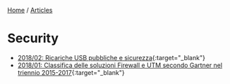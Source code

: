 [Home](/) / [Articles](/docs/articles)
# Security

* [2018/02: Ricariche USB pubbliche e sicurezza](2018-02/Ricariche%20USB%20pubbliche%20e%20sicurezza.pdf){:target="_blank"}
* [2018/01: Classifica delle soluzioni Firewall e UTM secondo Gartner nel triennio 2015-2017](2018-01/Classifica%20delle%20soluzioni%20Firewall%20e%20UTM%20secondo%20Gartner%20nel%20triennio%202015-2017.pdf){:target="_blank"}
